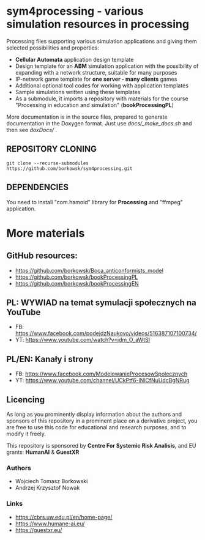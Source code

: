 # sym4processing - various simulation resources in processing

Processing files supporting various simulation applications and giving them 
selected possibilities and properties:

* __Cellular Automata__ application design template
* Design template for an __ABM__ simulation application with the possibility of 
  expanding with a network structure, suitable for many purposes
* IP-network game template for **one server - many clients** games
* Additional optional tool codes for working with application templates 
* Sample simulations written using these templates
* As a submodule, it imports a repository with materials for the course 
  "Processing in education and simulation" (**bookProcessingPL**)

More documentation is in the source files, prepared to generate documentation 
in the Doxygen format. Just use *docs/_make_docs.sh* and then see *doxDocs/* .

## REPOSITORY CLONING

```
git clone --recurse-submodules https://github.com/borkowsk/sym4processing.git
```

## DEPENDENCIES

You need to install "com.hamoid" library for **Processing** and "ffmpeg" 
application.

# More materials

## GitHub resources:

* https://github.com/borkowsk/Boca_anticonformists_model
* https://github.com/borkowsk/bookProcessingPL
* https://github.com/borkowsk/bookProcessingEN

## PL: WYWIAD na temat symulacji społecznych na YouTube

* FB: https://www.facebook.com/podejdzNaukovo/videos/516387107100734/
* YT: https://www.youtube.com/watch?v=jdm_O_aWtSI


## PL/EN: Kanały i strony

* FB: https://www.facebook.com/ModelowanieProcesowSpolecznych
* YT: https://www.youtube.com/channel/UCkPtf6-lNlCfNuUdcBgNRug

## Licencing

As long as you prominently display information about the authors 
and sponsors of this repository in a prominent place on a derivative 
project, you are free to use this code for educational and research 
purposes, and to modify it freely.

This repository is sponsored by __Centre For Systemic Risk Analisis__, 
and EU grants: __HumanAI__ & __GuestXR__

### Authors

* Wojciech Tomasz Borkowski
* Andrzej Krzysztof Nowak

### Links

* https://cbrs.uw.edu.pl/en/home-page/
* https://www.humane-ai.eu/
* https://guestxr.eu/





